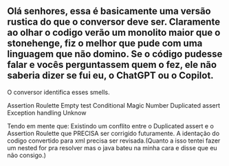 Olá senhores, essa é basicamente uma versão rustica do que o conversor deve ser.
Claramente ao olhar o codigo verão um monolito maior que o stonehenge, fiz o melhor que pude com uma linguagem que não domino.
Se o código pudesse falar e vocês perguntassem quem o fez, ele não saberia dizer se fui eu, o ChatGPT ou o Copilot.
---------------------------------------------------------------------------------------------------------------------
O conversor identifica esses smells.

Assertion Roulette
Empty test
Conditional
Magic Number
Duplicated assert
Exception handling
Unknow

Tendo em mente que: 
Existindo um conflito entre o Duplicated assert e o Assertion Roulette que PRECISA ser corrigido futuramente.
A identação do codigo convertido para xml precisa ser revisada.(Quanto a isso tentei fazer um nested for pra resolver mas o java bateu na minha cara e disse que eu não consigo.)
